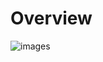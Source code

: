 # Overview
![images](https://github.com/miltiadiss/Computer-Architecture-I-Lab/assets/45690339/8c6cfa56-e475-4976-b303-03ba4a00e8f9)
